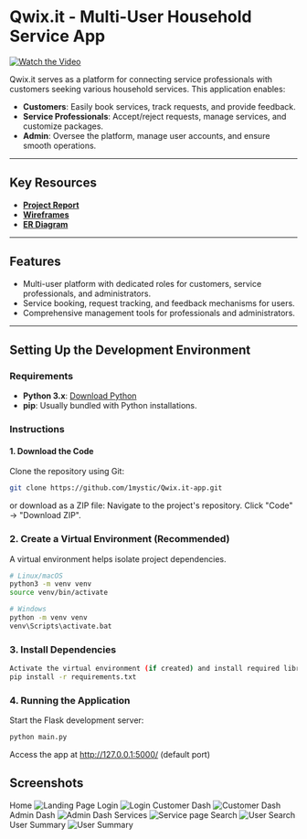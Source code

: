 # Qwix.it - Multi-User Household Service App

[![Watch the Video](https://img.youtube.com/vi/47l2mmetJRA/0.jpg)](https://youtu.be/47l2mmetJRA)

Qwix.it serves as a platform for connecting service professionals with customers seeking various household services. This application enables:  
- **Customers**: Easily book services, track requests, and provide feedback.  
- **Service Professionals**: Accept/reject requests, manage services, and customize packages.  
- **Admin**: Oversee the platform, manage user accounts, and ensure smooth operations.

---

## Key Resources

- **[Project Report](https://drive.google.com/file/d/13dBJa5dTYcx_QbIBZ-ltoKqTy1gkvSyM/view?usp=drive_link)**
- **[Wireframes](https://drive.google.com/file/d/1-vAL9DPS098npn7_ueK7RJrd9t81KhXq/view?usp=drive_link)**
- **[ER Diagram](https://drive.google.com/file/d/12yD2KjGC5nywPD2Wh0VQZg7CdiH9ez5w/view?usp=drive_link)**

---

## Features

- Multi-user platform with dedicated roles for customers, service professionals, and administrators.  
- Service booking, request tracking, and feedback mechanisms for users.  
- Comprehensive management tools for professionals and administrators.

---

## Setting Up the Development Environment

### Requirements
- **Python 3.x**: [Download Python](https://www.python.org/downloads/)  
- **pip**: Usually bundled with Python installations.  

### Instructions

#### 1. Download the Code
Clone the repository using Git:  
```bash
git clone https://github.com/1mystic/Qwix.it-app.git

```
or download as a ZIP file:
Navigate to the project's repository.
Click "Code" → "Download ZIP".

### 2. Create a Virtual Environment (Recommended)
A virtual environment helps isolate project dependencies.

```bash
# Linux/macOS
python3 -m venv venv
source venv/bin/activate

# Windows
python -m venv venv
venv\Scripts\activate.bat
```
### 3. Install Dependencies
```bash
Activate the virtual environment (if created) and install required libraries:
pip install -r requirements.txt
```
### 4. Running the Application
Start the Flask development server:

```bash
python main.py
```
Access the app at http://127.0.0.1:5000/ (default port)

## Screenshots

Home
![Landing Page](https://media.licdn.com/dms/image/v2/D4D22AQHtlOBDj1-Gqg/feedshare-shrink_2048_1536/B4DZPELlTBGoAo-/0/1734163193308?e=1737590400&v=beta&t=iClLJu-uqn3bqUXvO3E2X8TQ7wKh90OEnkxisv2cNSI)
Login
![Login](https://media.licdn.com/dms/image/v2/D4D22AQGKpJ0VttiZJA/feedshare-shrink_2048_1536/B4DZPELlUKGgAo-/0/1734163192611?e=1737590400&v=beta&t=jBT8hXB4Vu4alYXwaT4mPiKT04ZdUiE7TVHUlvJKm_o)
Customer Dash
![Customer Dash](https://media.licdn.com/dms/image/v2/D4D22AQEokRPbB80VMw/feedshare-shrink_2048_1536/B4DZPELlT6GUAo-/0/1734163192002?e=1737590400&v=beta&t=UcOLxqncQTPHZLKarYl2GYhu580sEeZ93ztfHU7PlH8)
Admin Dash
![Admin Dash](https://media.licdn.com/dms/image/v2/D4D22AQHsHN_5VhmpsA/feedshare-shrink_2048_1536/B4DZPELlS3HUAo-/0/1734163191507?e=1737590400&v=beta&t=gVBYgEtkH2hv37AClx0bEpr8fXbcwz6BkPdQ5UVnlWQ)
Services
![Service page](https://media.licdn.com/dms/image/v2/D4D22AQFwjRFf2fOVcQ/feedshare-shrink_2048_1536/B4DZPELlT9HYAs-/0/1734163192414?e=1737590400&v=beta&t=5P5pUZzcvVPv2EpIFcg6Q1xR7Q_c_UHbz2I-5ZuZ26A)
Search
![User Search](https://media.licdn.com/dms/image/v2/D4D22AQE7XvNCPZ7sxw/feedshare-shrink_2048_1536/B4DZPELlUHG0Ao-/0/1734163191807?e=1737590400&v=beta&t=tJxHhIidwoDD_jYU64entqPibuGJ_oH85fV3O8rENw8)
User Summary
![User Summary](https://media.licdn.com/dms/image/v2/D4D22AQFGupyT3WN5Rw/feedshare-shrink_2048_1536/B4DZPELlURHYAs-/0/1734163191652?e=1737590400&v=beta&t=Z_jb6y9z1gJ1fxyUTfDsm62BgwW6OU2KpRo9gZYijfk)

